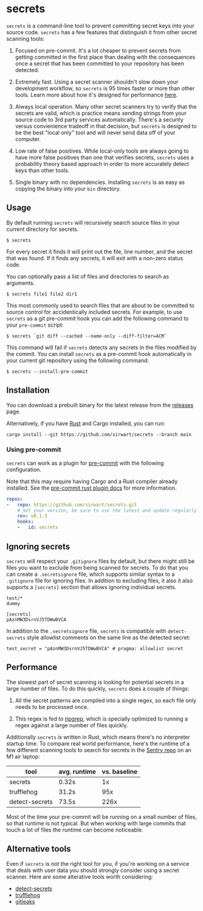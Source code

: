 # secrets

`secrets` is a command-line tool to prevent committing secret keys into your source code.
`secrets` has a few features that distinguish it from other secret scanning tools:

1. Focused on pre-commit.
   It's a lot cheaper to prevent secrets from getting committed in the first place than dealing with the consequences once a secret that has been committed to your repository has been detected.

1. Extremely fast.
   Using a secret scanner shouldn't slow down your development workflow, so `secrets` is 95 times faster or more than other tools.
   Learn more about how it's designed for performance [here](#performance).

1. Always local operation.
   Many other secret scanners try to verify that the secrets are valid, which is practice means sending strings from your source code to 3rd party services automatically.
   There's a security versus convienience tradeoff in that decision, but `secrets` is designed to be the best "local only" tool and will never send data off of your computer.

1. Low rate of false positives.
   While local-only tools are always going to have more false positives than one that verifies secrets, `secrets` uses a probability theory based approach in order to more accurately detect keys than other tools.

1. Single binary with no dependencies.
   Installing `secrets` is as easy as copying the binary into your `bin` directory.

## Usage

By default running `secrets` will recursively search source files in your current directory for secrets.

```
$ secrets
```

For every secret it finds it will print out the file, line number, and the secret that was found.
If it finds any secrets, it will exit with a non-zero status code.

You can optionally pass a list of files and directories to search as arguments.

```
$ secrets file1 file2 dir1
```

This most commonly used to search files that are about to be committed to source control for accidentically included secrets.
For example, to use `secrets` as a git pre-commit hook you can add the following command to your `pre-commit` script:

```
$ secrets `git diff --cached --name-only --diff-filter=ACM`
```

This command will fail if `secrets` detects any secrets in the files modified by the commit.
You can install `secrets` as a pre-commit hook automatically in your current git repository using the following command:

```
$ secrets --install-pre-commit
```

## Installation

You can download a prebuilt binary for the latest release from the [releases](https://github.com/sirwart/secrets/releases) page.

Alternatively, if you have [Rust](https://www.rust-lang.org/tools/install) and Cargo installed, you can run:

```
cargo install --git https://github.com/sirwart/secrets --branch main
```

### Using pre-commit

`secrets` can work as a plugin for [pre-commit](https://pre-commit.com/) with the following configuration.

Note that this may require having Cargo and a Rust compiler already installed.
See the [pre-commit rust plugin docs](https://pre-commit.com/#rust) for more information.

```yaml
repos:
-   repo: https://github.com/sirwart/secrets.git
    # Set your version, be sure to use the latest and update regularly or use 'main'
    rev: v0.1.3
    hooks:
    -   id: secrets
```

## Ignoring secrets

`secrets` will respect your `.gitignore` files by default, but there might still be files you want to exclude from being scanned for secrets.
To do that you can create a `.secretsignore` file, which supports similar syntax to a `.gitignore` file for ignoring files.
In addition to excluding files, it also it also supports a `[secrets]` section that allows ignoring individual secrets.

```
test/*
dummy

[secrets]
pAznMW3DsrnVJ5TDWwBVCA
```

In addition to the `.secretsignore` file, `secrets` is compatible with `detect-secrets` style allowlist comments on the same line as the detected secret:

```
test_secret = "pAznMW3DsrnVJ5TDWwBVCA" # pragma: allowlist secret
```

## Performance

The slowest part of secret scanning is looking for potential secrets in a large number of files.
To do this quickly, `secrets` does a couple of things:

1. All the secret patterns are compiled into a single regex, so each file only needs to be processed once.

1. This regex is fed to [ripgrep](https://github.com/BurntSushi/ripgrep), which is specially optimized to running a regex against a large number of files quickly.

Additionally `secrets` is written in Rust, which means there's no interpreter startup time.
To compare real world performance, here's the runtime of a few different scanning tools to search for secrets in the [Sentry repo](https://github.com/getsentry/sentry) on an M1 air laptop:

| tool           | avg. runtime | vs. baseline |
| -------------- | ------------ | ------------ |
| secrets        | 0.32s        | 1x           |
| trufflehog     | 31.2s        | 95x          |
| detect-secrets | 73.5s        | 226x         |

Most of the time your pre-commit will be running on a small number of files, so that runtime is not typical.
But when working with large commits that touch a lot of files the runtime can become noticeable.

## Alternative tools

Even if `secrets` is not the right tool for you, if you're working on a service that deals with user data you should strongly consider using a secret scanner.
Here are some alterative tools worth considering:

- [detect-secrets](https://github.com/Yelp/detect-secrets)
- [trufflehog](https://github.com/trufflesecurity/trufflehog)
- [gitleaks](https://github.com/zricethezav/gitleaks)
